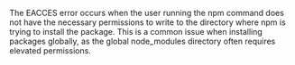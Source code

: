 The EACCES error occurs when the user running the npm command does not have the necessary permissions to write to the directory where npm is trying to install the package. This is a common issue when installing packages globally, as the global node_modules directory often requires elevated permissions.
